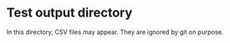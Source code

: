 Test output directory
=====================

In this directory, CSV files may appear. They are ignored by git on purpose.
